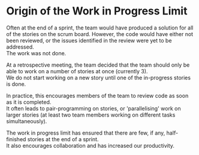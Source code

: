 # Origin of the Work in Progress Limit

Often at the end of a sprint, the team would have produced a solution for all of the stories on the scrum board. However, the code would have either not been reviewed, or the issues identified in the review were yet to be addressed.  
The work was not done.

At a retrospective meeting, the team decided that the team should only be able to work on a number of stories at once (currently 3).  
We do not start working on a new story until one of the in-progress stories is done.

In practice, this encourages members of the team to review code as soon as it is completed.  
It often leads to pair-programming on stories, or 'parallelising' work on larger stories (at least two team members working on different tasks simultaneously).

The work in progress limit has ensured that there are few, if any, half-finished stories at the end of a sprint.  
It also encourages collaboration and has increased our productivity.
